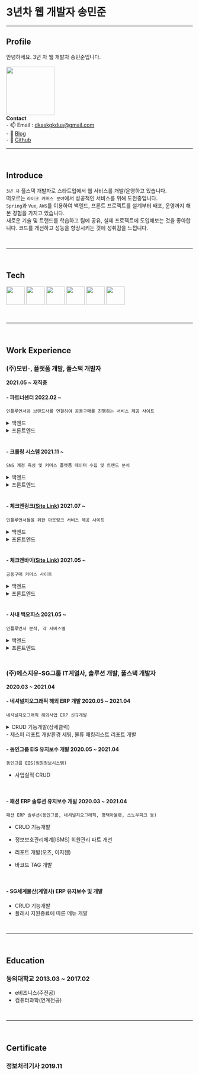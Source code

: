 # 3년차 웹 개발자 송민준
  ---
## Profile
안녕하세요. 3년 차 웹 개발자 송민준입니다.<br><br>
<image src="https://user-images.githubusercontent.com/56568571/164507647-f2b57268-aa87-4128-8d80-3c190e0c5ed8.jpg" height="130" width="130">
  <br>
  **Contact**
  <br> - 📫 Email : dkaskgkdua@gmail.com
  <br> - 🌱 [Blog](https://song8420.tistory.com/) 
  <br> - 🌱 [Github](https://github.com/dkaskgkdua)
<br>
  
  ---

  <br>
  
## Introduce
 `3년 차` 풀스택 개발자로 스타트업에서 웹 서비스를 개발/운영하고 있습니다.<br>
 떠오르는 `라이크 커머스 분야`에서 성공적인 서비스를 위해 도전중입니다.<br>
 `Spring`과 `Vue`, `AWS`를 이용하여 백엔드, 프론트 프로젝트를 설계부터 배포, 운영까지 해본 경험을 가지고 있습니다.<br>
 새로운 기술 및 트랜드를 학습하고 팀에 공유, 실제 프로젝트에 도입해보는 것을 좋아합니다. 코드를 개선하고 성능을 향상시키는 것에 성취감을 느낍니다.
  
  <br>
  
  ---
  <br>
  
## Tech  
<image src="https://user-images.githubusercontent.com/56568571/107945025-5ed89680-6fd2-11eb-8267-3eedb9c2ccac.png" height="50" width="50"> <image src="https://user-images.githubusercontent.com/56568571/162583121-ef8ada41-c996-4bf9-9deb-381b8a2af28d.svg" height="50" width="50"> <image src="https://user-images.githubusercontent.com/56568571/107945889-9d228580-6fd3-11eb-873c-1919bb065a90.png" height="50" width="50"> <image src="https://user-images.githubusercontent.com/56568571/107945824-8845f200-6fd3-11eb-91e0-33e0a1a3b92e.png" height="50" width="50"> <image src="https://user-images.githubusercontent.com/56568571/107945808-82501100-6fd3-11eb-83a6-2a2da0d71ae4.png" height="50" width="50"> <image src="https://kr.vuejs.org/images/logo.png" height="50" width="50"> 
  
<br>
  
  ---
  <br>
  
## Work Experience

### (주)모빈-, 플랫폼 개발, 풀스택 개발자 
  **2021.05 ~ 재직중** 
  
#### - 파트너센터 2022.02 ~
`인플루언서와 브랜드사를 연결하여 공동구매를 진행하는 서비스 제공 사이트`
<details>
  <summary>백엔드</summary>
&nbsp;- 브랜드사 주문관리 어드민 개발<br>
&nbsp;- 발주, 배송처리, 취소, 교환, 환불처리 등 개발<br>
&nbsp;- pg사 결제 api 연동 개발<br>
&nbsp;- 엑셀 일괄 처리, 다운로드 등 엑셀 기능 개발<br>
&nbsp;- 결제 정보 및 CS관리 기능 개발<br>
&nbsp;- 스윗트레커 연동 배송조회 api 개발<br>
&nbsp;- 공통코드 개념 도입 및 개발(db function 및 공통js, api)<br>
&nbsp;- 공동구매 딜 관리 개발<br>
&nbsp;- 인플루언서 및 브랜드사 매칭 건 공동구매 딜 관리<br>
&nbsp;- 공동구매 사이트 체크앤바이에 노출되는 데이터 세팅<br>
</details>
<details>
<summary>프론트엔드</summary>
&nbsp;- 아키텍처 설계 및 컨벤션 정립<br>
&nbsp;- 공통 함수 및 컴포넌트, 레이아웃 개발<br>
&nbsp;- 라이브러리별 모듈 개발(axios, vuex)<br>
&nbsp;- css 전처리기 도입 및 개발<br>
&nbsp;- 주문관리 화면 개발()<br>
</details> 
  <br>
  
#### - 크롤링 시스템 2021.11 ~ 
`SNS 계정 육성 및 커머스 플랫폼 데이터 수집 및 트랜드 분석`
<details>
  <summary>백엔드</summary>
&nbsp;- SNS 계정 육성 시스템 설계(셀레니움 사용)<br>
&nbsp;- AWS 환경 크롤링 서버 5대 운영 및 세팅 <br>
&nbsp;- JPA, QueryDsl 도입 및 연관관계 세팅 개발(테이블 약 20개)<br>
&nbsp;- DM 발송 기능 개발(분석된 인플루언서 대상 제안 DM 발송 - 일평균 150건 )<br>
&nbsp;- 커머스 플랫폼 상품 및 브랜드 정보 수집 및 데이터 분석, 트랜드 도출(월평균 100만건)<br>
&nbsp;- 시스템 모니터링 및 로그 분석  
</details>
<details>
<summary>프론트엔드</summary>
&nbsp;- SNS 크롤링 어드민 개발(계정, 포스트, 댓글, 팔로잉 등)<br>
&nbsp;- 커머스 크롤링 어드민 개발(카테고리, 키워드, 트랜드 등)<br>
&nbsp;- 서버관리 어드민 개발  
</details>   
  <br>
  
#### - 체크앤링크([Site Link](https://link.checknbuy.co.kr/)) 2021.07 ~
`인플루언서들을 위한 아웃링크 서비스 제공 사이트`
<details>
  <summary>백엔드</summary>
&nbsp;- 프로젝트 환경 구축(Spring)<br>  
&nbsp;- AOP를 이용한 Transaction 처리(횡단 관심사 분리)  <br>  
&nbsp;- 메인화면, 로그인, 회원가입, 마이페이지, 링크관리, 통계, Q&A 등 전체 기능 개발
&nbsp;- 링크관리 기능 테스트코드 작성  
</details>
<details>
  <summary>프론트엔드</summary>
&nbsp;- 프로젝트 환경 구축(Nuxt.js, Vuetify)<br>  
&nbsp;- Nuxt.js 도입을 통한 초기 로딩 속도 개선 및 SEO 강화<br>  
&nbsp;- 반응형 웹 페이지 개발<br> 
&nbsp;- pm2, nginx를 이용한 AWS 배포 및 <br> 
&nbsp;- 메인화면, 로그인, 회원가입, 마이페이지, 링크관리, 통계, Q&A 등 전체 기능 개발  
</details>
  <br>
  
#### - 체크앤바이([Site Link](https://checknbuy.co.kr/)) 2021.05 ~
`공동구매 커머스 사이트`
<details>
  <summary>백엔드</summary>
&nbsp;- 인플루언서, 상품 추천 큐레이션 api개발<br>  
&nbsp;- 공동구매 알림톡 스케줄러 개발  <br>  
&nbsp;- 옵션 구조 변경 개발(옵션 그룹별 최소 주문단위 적용)<br>    
</details>
<details>
  <summary>프론트엔드</summary>
&nbsp;- 일반 상품군, 배너 캐러셀 개발<br>
&nbsp;- 옵션 구조 변경 개발(옵션 그룹별 최소 주문단위 적용)<br>  
</details>
  <br>
  
#### - 사내 백오피스 2021.05 ~
`인플루언서 분석, 각 서비스별 `
<details>
  <summary>백엔드</summary>
&nbsp;- 딜별 구매데이터 분석 개발<br>  
&nbsp;- 딜 매출관리, 요약 개발<br>  
&nbsp;- 체크앤바이, 링크 통계(유저, 시간별, 매출 등)<br>
</details>
<details>
  <summary>프론트엔드</summary>
&nbsp;- 시스템관리 개발(메뉴, 권한, 계정, 로그, 엑셀)<br>
&nbsp;- 인플루언서 분석 개발(매칭, 비교, 관리, DM)<br>
&nbsp;- 체크앤바이, 링크 통계<br>
&nbsp;- 딜 제안서 및 딜리포트 개발(관리 및 알림톡 발송)<br>    
</details>
  
  <br>
  
##
  
### (주)에스지유-SG그룹 IT계열사, 솔루션 개발, 풀스택 개발자 
  **2020.03 ~ 2021.04**  
#### - 네셔널지오그래픽 해외 ERP 개발  2020.05 ~ 2021.04
`네셔널지오그래픽 해외사업 ERP 신규개발`
<details>
  <summary>CRUD 기능개발(상세클릭)</summary>
&nbsp;- 스타일 정보관리(컬러, 사이즈, 스타일)<br>
&nbsp;- 이미지 이관처리(국내 ERP)<br>
&nbsp;- 소모품 관리(입고, 출고, 재고)<br>
&nbsp;- 물류 이동지시(본사, 매장)<br>
&nbsp;- 일, 주, 월별 판매목표 관리<br>
&nbsp;- 매장 실사관리<br>
&nbsp;- 마일리지 관리(적립율, 사용기준, 소멸처리)<br>
&nbsp;- 수선관리(등록, 현황, 원인분석)<br>
&nbsp;- 게시판(공지, 매장간 요청, 건의사항)<br>
&nbsp;- 매장 - 판매단가, 판매현황, 판매 체크리스트<br>
&nbsp;- 매장 - 매장 상품 이동관리(요청, 현황, 관리)<br>
&nbsp;- 매장 - 재고관리(타매장, 히스토리, 현황)<br>
&nbsp;- 실적 - 상품정보 현황, 생산판매현황<br>
&nbsp;- 실적 - 월/일자별 본사, 매장 판매현황, 전년도 비교현황<br>
&nbsp;- 시스템 - 사용자 및 권한 관리, 공통코드 관리, 로그 분석, 다국어 관리 <br>  
</details>
- 제스퍼 리포트 개발환경 세팅, 물류 패킹리스트 리포트 개발  
 
 <br>
  
#### - 동인그룹 EIS 유지보수 개발  2020.05 ~ 2021.04
`동인그룹 EIS(임원정보시스템)`
- 사업실적 CRUD

  <br>
  
#### - 패션 ERP 솔루션 유지보수 개발  2020.03 ~ 2021.04
`패션 ERP 솔루션(동인그룹, 네셔널지오그래픽, 평택아울렛, 스노우피크 등)`
- CRUD 기능개발
- 정보보호관리체계[ISMS] 회원관리 파트 개선
- 리포트 개발(오즈, 이지젠)
- 바코드 TAG 개발
 
  <br>
  
#### - SG세계물산(계열사) ERP 유지보수 및 개발
- CRUD 기능개발
- 플래시 지원종료에 따른 메뉴 개발    
  
<br>
  
  ---
  
  <br>
  
## Education
  ### 동의대학교 2013.03 ~ 2017.02
  - e비즈니스(주전공)
  - 컴퓨터과학(연계전공)

  <br>
  
  ---
  
  <br>
  
## Certificate  
  ### 정보처리기사 2019.11
